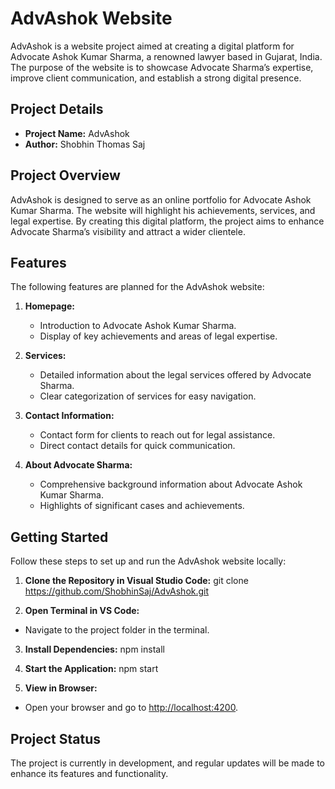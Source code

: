 # AdvAshok Website

AdvAshok is a website project aimed at creating a digital platform for Advocate Ashok Kumar Sharma, a renowned lawyer based in Gujarat, India. The purpose of the website is to showcase Advocate Sharma’s expertise, improve client communication, and establish a strong digital presence.

## Project Details

- **Project Name:** AdvAshok
- **Author:** Shobhin Thomas Saj

## Project Overview

AdvAshok is designed to serve as an online portfolio for Advocate Ashok Kumar Sharma. The website will highlight his achievements, services, and legal expertise. By creating this digital platform, the project aims to enhance Advocate Sharma’s visibility and attract a wider clientele.

## Features

The following features are planned for the AdvAshok website:

1. **Homepage:**
   - Introduction to Advocate Ashok Kumar Sharma.
   - Display of key achievements and areas of legal expertise.

2. **Services:**
   - Detailed information about the legal services offered by Advocate Sharma.
   - Clear categorization of services for easy navigation.

3. **Contact Information:**
   - Contact form for clients to reach out for legal assistance.
   - Direct contact details for quick communication.

4. **About Advocate Sharma:**
   - Comprehensive background information about Advocate Ashok Kumar Sharma.
   - Highlights of significant cases and achievements.

## Getting Started

Follow these steps to set up and run the AdvAshok website locally:

1. **Clone the Repository in Visual Studio Code:**
git clone https://github.com/ShobhinSaj/AdvAshok.git

2. **Open Terminal in VS Code:**
- Navigate to the project folder in the terminal.

3. **Install Dependencies:**
npm install

4. **Start the Application:**
npm start

5. **View in Browser:**
- Open your browser and go to [http://localhost:4200](http://localhost:4200).

## Project Status

The project is currently in development, and regular updates will be made to enhance its features and functionality.
